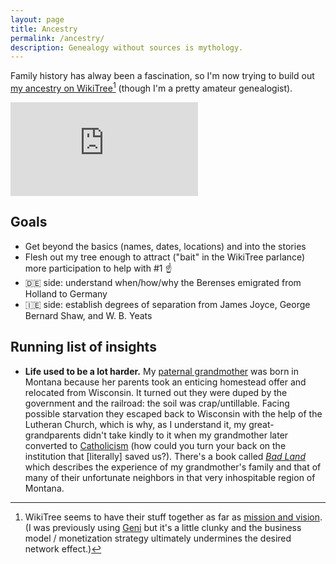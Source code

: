 ```yaml
---
layout: page
title: Ancestry
permalink: /ancestry/
description: Genealogy without sources is mythology.
---
```

Family history has alway been a fascination, so I'm now trying to build out <a href="https://www.wikitree.com/wiki/Berens-259" target="_blank">my ancestry on WikiTree</a>[^1] (though I'm a pretty amateur genealogist).

[^1]:WikiTree seems to have their stuff together as far as <a href="https://www.wikitree.com/wiki/Help:About_WikiTree" target="_blank">mission and vision</a>. (I was previously using <a href="https://www.geni.com" target="_blank">Geni</a> but it's a little clunky and the business model / monetization strategy ultimately undermines the desired network effect.)

<!-- Start Family Tree Widget -->
<iframe src="https://www.wikitree.com/treewidget/Berens-259/4" scrolling="no" frameborder="0" marginheight="0" marginwidth="0"></iframe>
<!-- End Family Tree Widget -->

## Goals
- Get beyond the basics (names, dates, locations) and into the stories
- Flesh out my tree enough to attract ("bait" in the WikiTree parlance) more participation to help with #1 ☝
- 🇩🇪 side: understand when/how/why the Berenses emigrated from Holland to Germany
- 🇮🇪 side: establish degrees of separation from James Joyce, George Bernard Shaw, and W. B. Yeats

## Running list of insights
- **Life used to be a lot harder.** My <a href="https://www.wikitree.com/wiki/Miessner-9" target="_blank">paternal grandmother</a> was born in Montana because her parents took an enticing homestead offer and relocated from Wisconsin. It turned out they were duped by the government and the railroad: the soil was crap/untillable. Facing possible starvation they escaped back to Wisconsin with the help of the Lutheran Church, which is why, as I understand it, my great-grandparents didn't take kindly to it when my grandmother later converted to [Catholicism](/catholic/) (how could you turn your back on the institution that [literally] saved us?). There's a book called [*Bad Land*](/book/bad-land/) which describes the experience of my grandmother's family and that of many of their unfortunate neighbors in that very inhospitable region of Montana.